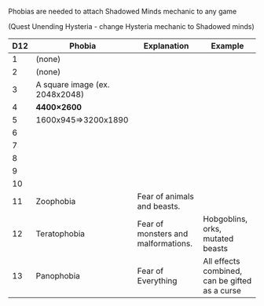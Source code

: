 Phobias are needed to attach Shadowed Minds mechanic to any game

(Quest Unending Hysteria - change Hysteria mechanic to  Shadowed minds)

| D12 | Phobia                         | Explanation                         | Example                                        |
| --- | ------------------------------ | ----------------------------------- | ---------------------------------------------- |
| 1   | (none)                         |                                     |                                                |
| 2   | (none)                         |                                     |                                                |
| 3   | A square image (ex. 2048x2048) |                                     |                                                |
| 4   | **4400×2600**                  |                                     |                                                |
| 5   | 1600x945=>3200x1890            |                                     |                                                |
| 6   |                                |                                     |                                                |
| 7   |                                |                                     |                                                |
| 8   |                                |                                     |                                                |
| 9   |                                |                                     |                                                |
| 10  |                                |                                     |                                                |
| 11  | Zoophobia                      | Fear of animals and beasts.         |                                                |
| 12  | Teratophobia                   | Fear of monsters and malformations. | Hobgoblins, orks, mutated beasts               |
| 13  | Panophobia                     | Fear  of Everything                 | All effects combined, can be gifted as a curse |
